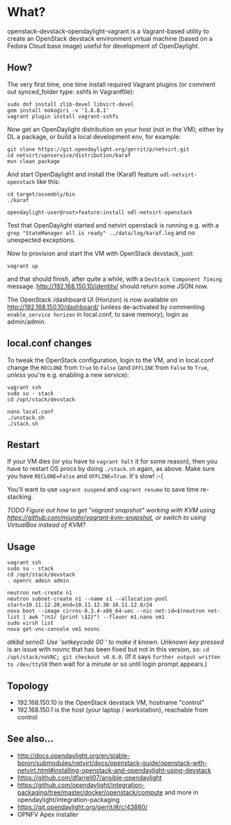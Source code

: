 What?
=====

openstack-devstack-opendaylight-vagrant is a Vagrant-based utility
to create an OpenStack devstack environment virtual machine
(based on a Fedora Cloud base image) useful for development
of OpenDaylight.


How?
----

The very first time, one time install required Vagrant plugins (or comment out synced_folder type: sshfs in Vagrantfile):

    sudo dnf install zlib-devel libvirt-devel
    gem install nokogiri -v '1.6.8.1'
    vagrant plugin install vagrant-sshfs

Now get an OpenDaylight distribution on your host (not in the VM); either by DL a package, or build a local development env, for example:

    git clone https://git.opendaylight.org/gerrit/p/netvirt.git
    cd netvirt/vpnservice/distribution/karaf
    mvn clean package

And start OpenDaylight and install the (Karaf) feature `odl-netvirt-openstack` like this:

    cd target/assembly/bin
    ./karaf

    opendaylight-user@root>feature:install odl-netvirt-openstack

Test that OpenDaylight started and netvirt openstack is running e.g. with a `grep "StateManager all is ready" ../data/log/karaf.log` and no unexpected exceptions.

Now to provision and start the VM with OpenStack devstack, just:

    vagrant up

and that should finish, after quite a while, with a `DevStack Component Timing` message.  http://192.168.150.10/identity/ should return some JSON now.

The OpenStack /dashboard UI (Horizon) is now available on http://192.168.150.10/dashboard/ (unless de-activated by commenting `enable_service horizon` in local.conf, to save memory); login as admin/admin.


local.conf changes
------------------

To tweak the OpenStack configuration, login to the VM, and in local.conf change the `RECLONE` from `True` to `False` (and `OFFLINE` from `False` to `True`, *unless* you're e.g. enabling a new service):

    vagrant ssh
    sudo su - stack
    cd /opt/stack/devstack

    nano local.conf
    ./unstack.sh
    ./stack.sh


Restart
-------

If your VM dies (or you have to `vagrant halt` it for some reason), then you have to restart OS procs by doing `./stack.sh` again, as above.  Make sure you have `RECLONE=False` and `OFFLINE=True`.  It's slow! :-(

You'll want to use `vagrant suspend` and `vagrant resume` to save time re-stacking.

_TODO Figure out how to get "vagrant snapshot" working with KVM using https://github.com/miurahr/vagrant-kvm-snapshot, or switch to using VirtualBox instead of KVM?_



Usage
-----

    vagrant ssh
    sudo su - stack
    cd /opt/stack/devstack
    . openrc admin admin

    neutron net-create n1
    neutron subnet-create n1 --name s1 --allocation-pool start=10.11.12.20,end=10.11.12.30 10.11.12.0/24 
    nova boot --image cirros-0.3.4-x86_64-uec --nic net-id=$(neutron net-list | awk "/n1/ {print \$2}") --flavor m1.nano vm1
    sudo virsh list
    nova get-vnc-console vm1 novnc

_atkbd serio0: Use 'setkeycode 00 <keycode>' to make it known. Unknown key pressed_ is an issue with novnc that has been fixed but not in this version, so: `cd /opt/stack/noVNC; git checkout v0.6.0`.  (If it says `further output written to /dev/ttyS0` then wait for a minute or so until login prompt appears.)


Topology
--------

* 192.168.150.10 is the OpenStack devstack VM, hostname "control"
* 192.168.150.1 is the host (your laptop / workstation), reachable from control



See also...
-----------

* http://docs.opendaylight.org/en/stable-boron/submodules/netvirt/docs/openstack-guide/openstack-with-netvirt.html#installing-openstack-and-opendaylight-using-devstack 
* https://github.com/dfarrell07/ansible-opendaylight
* https://github.com/opendaylight/integration-packaging/tree/master/docker/openstack/compute and more in opendaylight/integration-packaging
* https://git.opendaylight.org/gerrit/#/c/43880/
* OPNFV Apex installer
